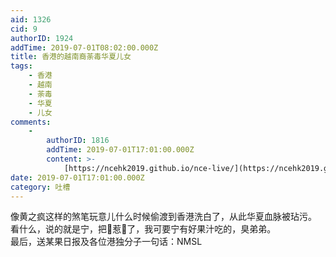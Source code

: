 ```yaml
---
aid: 1326
cid: 9
authorID: 1924
addTime: 2019-07-01T08:02:00.000Z
title: 香港的越南裔荼毒华夏儿女
tags:
    - 香港
    - 越南
    - 荼毒
    - 华夏
    - 儿女
comments:
    -
        authorID: 1816
        addTime: 2019-07-01T17:01:00.000Z
        content: >-
            [https://ncehk2019.github.io/nce-live/](https://ncehk2019.github.io/nce-live/)
date: 2019-07-01T17:01:00.000Z
category: 吐槽
---
```


像黄之疯这样的煞笔玩意儿什么时候偷渡到香港洗白了，从此华夏血脉被玷污。  
看什么，说的就是宁，把👴惹👿了，我可要宁有好果汁吃的，臭弟弟。  
最后，送某果日报及各位港独分子一句话：NMSL
